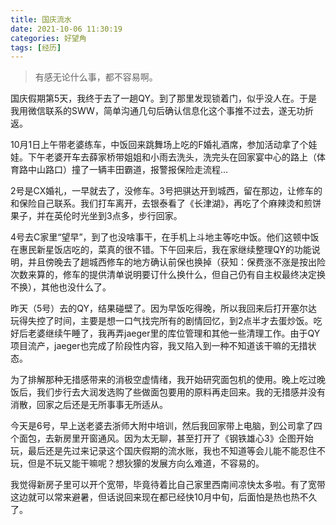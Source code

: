 ```yaml
---
title: 国庆流水
date: 2021-10-06 11:30:19
categories: 好望角
tags: [经历]
---
```


> 有感无论什么事，都不容易啊。

国庆假期第5天，我终于去了一趟QY。到了那里发现锁着门，似乎没人在。于是我用微信联系的SWW，简单沟通几句后确认信息化这个事推不过去，遂无功折返。
<!--more-->

10月1日上午带老婆练车，中饭回来跳舞场上吃的F婚礼酒席，参加活动拿了个娃娃。下午老婆开车去薛家桥带姐姐和小雨去洗头，洗完头在回家宴中心的路上（体育路中山路口）撞了一辆丰田霸道，报警报保险走流程...

2号是CX婚礼，一早就去了，没修车。3号把骐达开到城西，留在那边，让修车的和保险自己联系。我们打车离开，去银泰看了《长津湖》，再吃了个麻辣烫和煎饼果子，并在英伦时光坐到3点多，步行回家。

4号去C家里“望早”，到了也没啥事干，在手机上斗地主等吃中饭。他们这顿中饭在惠民新星饭店吃的，菜真的很不错。下午回来后，我在家继续整理QY的功能说明，并且傍晚去了趟城西修车的地方确认前保也换掉（获知：保费涨不涨是按出险次数来算的，修车的提供清单说明要订什么换什么，但自己仍有自主权最终决定换不换），其他也没什么了。

昨天（5号）去的QY，结果碰壁了。因为早饭吃得晚，所以我回来后打开塞尔达玩得失控了时间，主要是想一口气找完所有的剧情回忆，到2点半才去蛋炒饭。吃好后老婆继续午睡了，我再弄jaeger里的库位管理和其他一些清理工作。由于QY项目流产，jaeger也完成了阶段性内容，我又陷入到一种不知道该干嘛的无措状态。

为了排解那种无措感带来的消极空虚情绪，我开始研究面包机的使用。晚上吃过晚饭后，我们步行去大润发选购了些做面包要用的原料再走回来。我的无措感并没有消散，回家之后还是无所事事无所适从。

今天是6号，早上送老婆去浙师大附中培训，然后我回家带上电脑，到公司拿了四个面包，去新房里开窗通风。因为太无聊，甚至打开了《钢铁雄心3》企图开始玩，最后还是先过来记录这个国庆假期的流水账，我也不知道等会儿能不能忍住不玩，但是不玩又能干嘛呢？想狄獴的发展方向么难道，不容易的。

我觉得新房子里可以开个宽带，毕竟待着比自己家里西南间凉快太多啦。有了宽带这边就可以常来避暑，但话说回来现在都已经快10月中旬，后面怕是热也热不久了。
